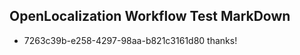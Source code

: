 ## OpenLocalization Workflow Test MarkDown
* 7263c39b-e258-4297-98aa-b821c3161d80 thanks!

<!--HONumber=Aug16_HO3-->



